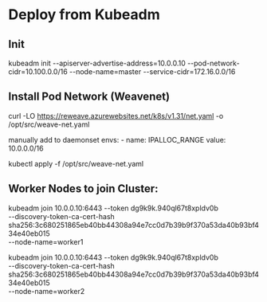 # Deploy from Kubeadm


## Init
kubeadm init --apiserver-advertise-address=10.0.0.10 --pod-network-cidr=10.100.0.0/16 --node-name=master --service-cidr=172.16.0.0/16


## Install Pod Network (Weavenet)
curl -LO https://reweave.azurewebsites.net/k8s/v1.31/net.yaml -o /opt/src/weave-net.yaml

manually add to daemonset envs:
            - name: IPALLOC_RANGE
              value: 10.0.0.0/16

kubectl apply -f /opt/src/weave-net.yaml

## Worker Nodes to join Cluster:

kubeadm join 10.0.0.10:6443 --token dg9k9k.940ql67t8xpldv0b \
	--discovery-token-ca-cert-hash sha256:3c680251865eb40bb44308a94e7cc0d7b39b9f370a53da40b93bf434e40eb015 \
  --node-name=worker1

kubeadm join 10.0.0.10:6443 --token dg9k9k.940ql67t8xpldv0b \
	--discovery-token-ca-cert-hash sha256:3c680251865eb40bb44308a94e7cc0d7b39b9f370a53da40b93bf434e40eb015 \
  --node-name=worker2


